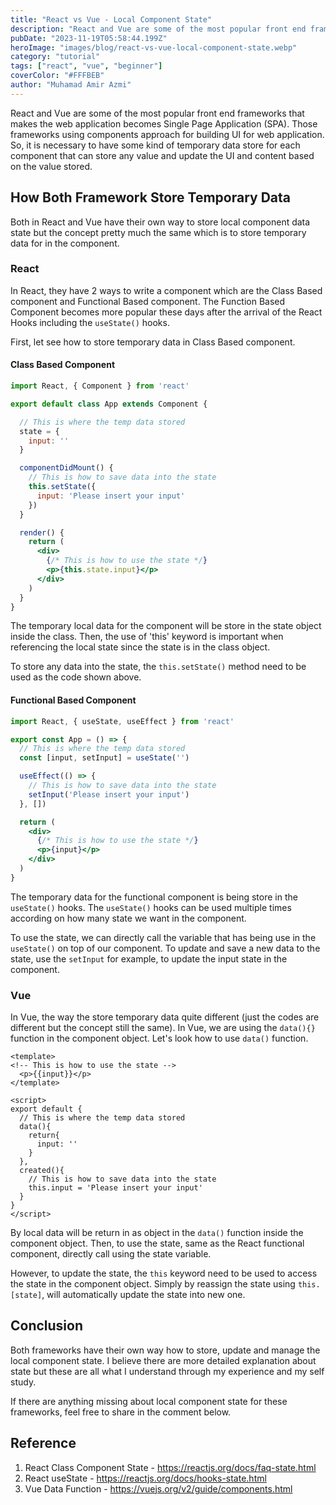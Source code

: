 ```yaml
---
title: "React vs Vue - Local Component State"
description: "React and Vue are some of the most popular front end frameworks that makes the web application becomes Single Page Application (SPA). Those frameworks using components approach for building UI for web application. So, it is necessary to have some kind of temporary data store for each component that can store any value and update the UI and content based on the value stored."
pubDate: "2023-11-19T05:58:44.199Z"
heroImage: "images/blog/react-vs-vue-local-component-state.webp"
category: "tutorial"
tags: ["react", "vue", "beginner"]
coverColor: "#FFFBEB"
author: "Muhamad Amir Azmi"
---
```

React and Vue are some of the most popular front end frameworks that makes the web application becomes Single Page Application (SPA). Those frameworks using components approach for building UI for web application. So, it is necessary to have some kind of temporary data store for each component that can store any value and update the UI and content based on the value stored.

## How Both Framework Store Temporary Data
Both in React and Vue have their own way to store local component data state but the concept pretty much the same which is to store temporary data for in the component.

### React
In React, they have 2 ways to write a component which are the Class Based component and Functional Based component. The Function Based Component becomes more popular these days after the arrival of the React Hooks including the `useState()` hooks.

First, let see how to store temporary data in Class Based component.

#### Class Based Component

```jsx
import React, { Component } from 'react'

export default class App extends Component {

  // This is where the temp data stored
  state = {
    input: ''
  }

  componentDidMount() {
    // This is how to save data into the state
    this.setState({
      input: 'Please insert your input'
    })
  }

  render() {
    return (
      <div>
        {/* This is how to use the state */}
        <p>{this.state.input}</p>
      </div>
    )
  }
}

```

The temporary local data for the component will be store in the state object inside the class. Then, the use of 'this' keyword is important when referencing the local state since the state is in the class object.

To store any data into the state, the `this.setState()` method need to be used as the code shown above.

#### Functional Based Component
```jsx
import React, { useState, useEffect } from 'react'

export const App = () => {
  // This is where the temp data stored
  const [input, setInput] = useState('')

  useEffect(() => {
    // This is how to save data into the state
    setInput('Please insert your input')
  }, [])

  return (
    <div>
      {/* This is how to use the state */}
      <p>{input}</p>
    </div>
  )
}
```

The temporary data for the functional component is being store in the `useState()` hooks. The `useState()` hooks can be used multiple times according on how many state we want in the component.

To use the state, we can directly call the variable that has being use in the `useState()` on top of our component. To update and save a new data to the state, use the `setInput` for example, to update the input state in the component.

### Vue
In Vue, the way the store temporary data quite different (just the codes are different but the concept still the same). In Vue, we are using the `data(){}` function in the component object. Let's look how to use `data()` function.

```vue
<template>
<!-- This is how to use the state -->
  <p>{{input}}</p>
</template>

<script>
export default {
  // This is where the temp data stored
  data(){
    return{
      input: ''
    }
  },
  created(){
    // This is how to save data into the state
    this.input = 'Please insert your input'
  }
}
</script>
```
By local data will be return in as object in the `data()` function inside the component object. Then, to use the state, same as the React functional component, directly call using the state variable.

However, to update the state, the `this` keyword need to be used to access the state in the component object. Simply by reassign the state using `this.[state]`, will automatically update the state into new one.

## Conclusion
Both frameworks have their own way how to store, update and manage the local component state. I believe there are more detailed explanation about state but these are all what I understand through my experience and my self study.

If there are anything missing about local component state for these frameworks, feel free to share in the comment below.

## Reference
1. React Class Component State - https://reactjs.org/docs/faq-state.html
2. React useState - https://reactjs.org/docs/hooks-state.html
3. Vue Data Function - https://vuejs.org/v2/guide/components.html

